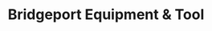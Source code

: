 ---
title: "Bridgeport Equipment & Tool"
url: /marietta/bridgeport-equipment-and-tool/
shop: hardware
---